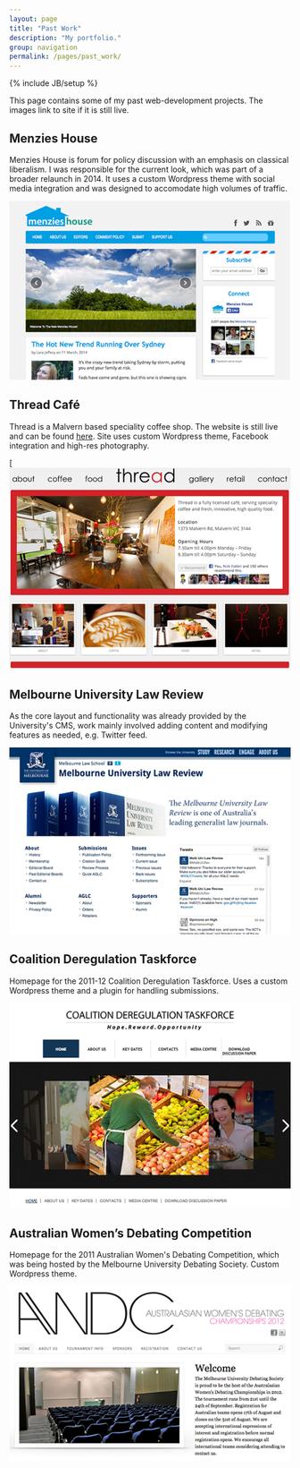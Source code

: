 ```yaml
---
layout: page
title: "Past Work"
description: "My portfolio."
group: navigation
permalink: /pages/past_work/
---
```

{% include JB/setup %}

This page contains some of my past web-development projects. The images link to site if it is still live.

## Menzies House

Menzies House is forum for policy discussion with an emphasis on classical liberalism. I was responsible for the current look, which was part of a broader relaunch in 2014. It uses a custom Wordpress theme with social media integration and was designed to accomodate high volumes of traffic.

[![Menzies House](preview_menzies_house.png)](http://www.menzieshouse.com.au)

## Thread Café

Thread is a Malvern based speciality coffee shop. The website is still live and can be found [here](http://www.threadcafe.com.au). Site uses custom Wordpress theme, Facebook integration and high-res photography.

[[![Thread Café](preview_thread_cafe.png)](http://www.threadcafe.com.au)

## Melbourne University Law Review

As the core layout and functionality was already provided by the University's CMS, work mainly involved adding content and modifying features as needed, e.g. Twitter feed.

[![Melbourne University Law Review](preview_mulr.png)](http://www.mulr.com.au)

## Coalition Deregulation Taskforce

Homepage for the 2011-12 Coalition Deregulation Taskforce. Uses a custom Wordpress theme and a plugin for handling submissions.

![Coalition Deregulation Taskforce](preview_dereg_taskforce.png)

## Australian Women’s Debating Competition

Homepage for the 2011 Australian Women's Debating Competition, which was being hosted by the Melbourne University Debating Society. Custom Wordpress theme.

![Australian Women's Debating Competition](preview_awdc.png)
